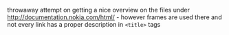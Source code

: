 throwaway attempt on getting a nice overview on the files under http://documentation.nokia.com/html/ - however frames are used there and not every link has a proper description in `<title>` tags
